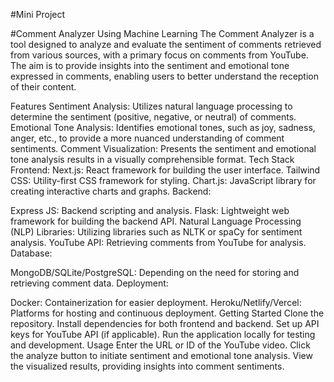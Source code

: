 #Mini Project

#Comment Analyzer Using Machine Learning 
The Comment Analyzer is a tool designed to analyze and evaluate the sentiment of comments retrieved from various sources, with a primary focus on comments from YouTube. The aim is to provide insights into the sentiment and emotional tone expressed in comments, enabling users to better understand the reception of their content.

Features
Sentiment Analysis: Utilizes natural language processing to determine the sentiment (positive, negative, or neutral) of comments.
Emotional Tone Analysis: Identifies emotional tones, such as joy, sadness, anger, etc., to provide a more nuanced understanding of comment sentiments.
Comment Visualization: Presents the sentiment and emotional tone analysis results in a visually comprehensible format.
Tech Stack
Frontend:
Next.js: React framework for building the user interface.
Tailwind CSS: Utility-first CSS framework for styling.
Chart.js: JavaScript library for creating interactive charts and graphs.
Backend:

Express JS: Backend scripting and analysis.
Flask: Lightweight web framework for building the backend API.
Natural Language Processing (NLP) Libraries: Utilizing libraries such as NLTK or spaCy for sentiment analysis.
YouTube API: Retrieving comments from YouTube for analysis.
Database:

MongoDB/SQLite/PostgreSQL: Depending on the need for storing and retrieving comment data.
Deployment:

Docker: Containerization for easier deployment.
Heroku/Netlify/Vercel: Platforms for hosting and continuous deployment.
Getting Started
Clone the repository.
Install dependencies for both frontend and backend.
Set up API keys for YouTube API (if applicable).
Run the application locally for testing and development.
Usage
Enter the URL or ID of the YouTube video.
Click the analyze button to initiate sentiment and emotional tone analysis.
View the visualized results, providing insights into comment sentiments.
